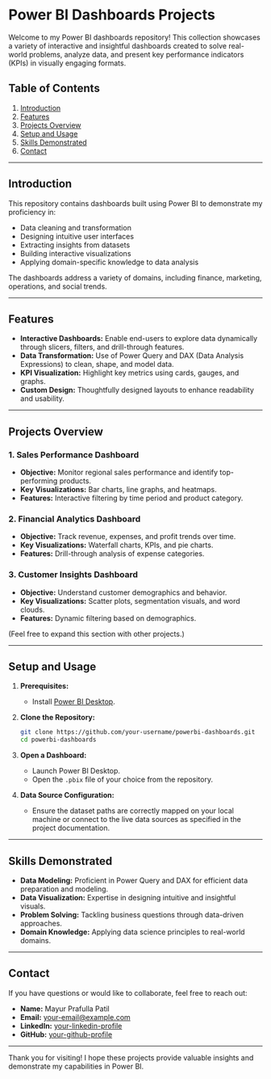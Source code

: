 # Power BI Dashboards Projects

Welcome to my Power BI dashboards repository! This collection showcases a variety of interactive and insightful dashboards created to solve real-world problems, analyze data, and present key performance indicators (KPIs) in visually engaging formats.

## Table of Contents

1. [Introduction](#introduction)
2. [Features](#features)
3. [Projects Overview](#projects-overview)
4. [Setup and Usage](#setup-and-usage)
5. [Skills Demonstrated](#skills-demonstrated)
6. [Contact](#contact)

---

## Introduction

This repository contains dashboards built using Power BI to demonstrate my proficiency in:

- Data cleaning and transformation
- Designing intuitive user interfaces
- Extracting insights from datasets
- Building interactive visualizations
- Applying domain-specific knowledge to data analysis

The dashboards address a variety of domains, including finance, marketing, operations, and social trends.

---

## Features

- **Interactive Dashboards:** Enable end-users to explore data dynamically through slicers, filters, and drill-through features.
- **Data Transformation:** Use of Power Query and DAX (Data Analysis Expressions) to clean, shape, and model data.
- **KPI Visualization:** Highlight key metrics using cards, gauges, and graphs.
- **Custom Design:** Thoughtfully designed layouts to enhance readability and usability.

---

## Projects Overview

### 1. **Sales Performance Dashboard**
   - **Objective:** Monitor regional sales performance and identify top-performing products.
   - **Key Visualizations:** Bar charts, line graphs, and heatmaps.
   - **Features:** Interactive filtering by time period and product category.

### 2. **Financial Analytics Dashboard**
   - **Objective:** Track revenue, expenses, and profit trends over time.
   - **Key Visualizations:** Waterfall charts, KPIs, and pie charts.
   - **Features:** Drill-through analysis of expense categories.

### 3. **Customer Insights Dashboard**
   - **Objective:** Understand customer demographics and behavior.
   - **Key Visualizations:** Scatter plots, segmentation visuals, and word clouds.
   - **Features:** Dynamic filtering based on demographics.

(Feel free to expand this section with other projects.)

---

## Setup and Usage

1. **Prerequisites:**
   - Install [Power BI Desktop](https://powerbi.microsoft.com/desktop/).

2. **Clone the Repository:**
   ```bash
   git clone https://github.com/your-username/powerbi-dashboards.git
   cd powerbi-dashboards
   ```

3. **Open a Dashboard:**
   - Launch Power BI Desktop.
   - Open the `.pbix` file of your choice from the repository.

4. **Data Source Configuration:**
   - Ensure the dataset paths are correctly mapped on your local machine or connect to the live data sources as specified in the project documentation.

---

## Skills Demonstrated

- **Data Modeling:** Proficient in Power Query and DAX for efficient data preparation and modeling.
- **Data Visualization:** Expertise in designing intuitive and insightful visuals.
- **Problem Solving:** Tackling business questions through data-driven approaches.
- **Domain Knowledge:** Applying data science principles to real-world domains.

---

## Contact

If you have questions or would like to collaborate, feel free to reach out:

- **Name:** Mayur Prafulla Patil  
- **Email:** [your-email@example.com](mailto:your-email@example.com)  
- **LinkedIn:** [your-linkedin-profile](https://linkedin.com/in/your-profile)  
- **GitHub:** [your-github-profile](https://github.com/your-username)

---

Thank you for visiting! I hope these projects provide valuable insights and demonstrate my capabilities in Power BI.

